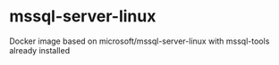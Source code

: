 # mssql-server-linux
Docker image based on microsoft/mssql-server-linux with mssql-tools already installed
